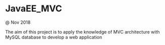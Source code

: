 # JavaEE_MVC

@ Nov 2018

The aim of this project is to apply the knowledge of MVC architecture with MySQL database to
develop a web application
